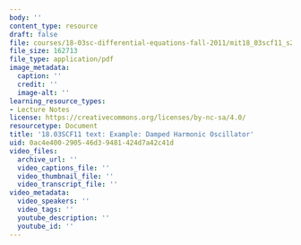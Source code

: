 ```yaml
---
body: ''
content_type: resource
draft: false
file: courses/18-03sc-differential-equations-fall-2011/mit18_03scf11_s23_3text.pdf
file_size: 162713
file_type: application/pdf
image_metadata:
  caption: ''
  credit: ''
  image-alt: ''
learning_resource_types:
- Lecture Notes
license: https://creativecommons.org/licenses/by-nc-sa/4.0/
resourcetype: Document
title: '18.03SCF11 text: Example: Damped Harmonic Oscillator'
uid: 0ac4e400-2905-46d3-9481-424d7a42c41d
video_files:
  archive_url: ''
  video_captions_file: ''
  video_thumbnail_file: ''
  video_transcript_file: ''
video_metadata:
  video_speakers: ''
  video_tags: ''
  youtube_description: ''
  youtube_id: ''
---
```

